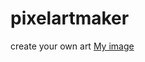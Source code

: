 # pixelartmaker
create your own art
[My image](github.com/enesgokdemir/pixelartmaker/blob/main/resim.png)
